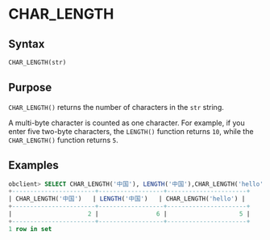 # CHAR_LENGTH

## Syntax

```sql
CHAR_LENGTH(str)
```

## Purpose

`CHAR_LENGTH()` returns the number of characters in the `str` string.

A multi-byte character is counted as one character. For example, if you enter five two-byte characters, the `LENGTH()` function returns `10`, while the `CHAR_LENGTH()` function returns `5`.

## Examples

```sql
obclient> SELECT CHAR_LENGTH('中国'), LENGTH('中国'),CHAR_LENGTH('hello');
+-----------------------+------------------+----------------------+
| CHAR_LENGTH('中国')   | LENGTH('中国')   | CHAR_LENGTH('hello') |
+-----------------------+------------------+----------------------+
|                     2 |                6 |                    5 |
+-----------------------+------------------+----------------------+
1 row in set
```
